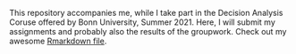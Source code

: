 This repository accompanies me, while I take part in the Decision Analysis Coruse offered by Bonn University, Summer 2021. Here, I will submit my assignments and probably also the results of the groupwork.
Check out my awesome [Rmarkdown file](http://htmlpreview.github.io/?https://github.com/larscaspersen/Decision-Analysis-Course/blob/master/test_rmarkdown.html).
